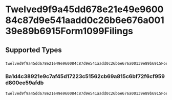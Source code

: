 # Twelved9f9a45dd678e21e49e960084c87d9e541aadd0c26b6e676a00139e89b6915Form1099Filings


## Supported Types

### 

```python
twelved9f9a45dd678e21e49e960084c87d9e541aadd0c26b6e676a00139e89b6915Form1099Filings: Any = /* values here */
```

### Ba1d4c38921e9c7af45d17223c51562cb69a815c6bf72f6cf959d800ee59afdb

```python
twelved9f9a45dd678e21e49e960084c87d9e541aadd0c26b6e676a00139e89b6915Form1099Filings: shared.Ba1d4c38921e9c7af45d17223c51562cb69a815c6bf72f6cf959d800ee59afdb = /* values here */
```

